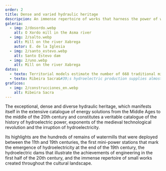 ```yaml
---
order: 2
title: Dense and varied hydraulic heritage
descripcion: An immense repertoire of works that harness the power of water, from humble drinking fountains and countless traditional water mills to the engineering works of 20th century hydroelectric dams.
galeria:
  - img: 2/dosordo.webp
    alt: O Xordo mill in the Asma river
  - img: 2/salto.webp
    alt: Mill on the river Xabrega
    autor: E. de la Iglesia
  - img: 2/santo_estevo.webp
    alt: Santo Estevo dam
  - img: 2/uno.webp
    alt: Mill on the river Xabrega
datos:
  - texto: Territorial models estimate the number of 668 traditional mills
  - texto: Ribeira Sacra&#39;s hydroelectric production supplies almost 600,000 households
graficos:
  - img: 2/construcciones_en.webp
    alt: Ribeira Sacra
---
```


The exceptional, dense and diverse hydraulic heritage, which manifests itself in the extensive catalogue of energy solutions from the Middle Ages to the middle of the 20th century and constitutes a veritable catalogue of the history of hydroelectric power, exponents of the medieval technological revolution and the irruption of hydroelectricity.

Its highlights are the hundreds of remains of watermills that were deployed between the 11th and 19th centuries, the first mini-power stations that mark the emergence of hydroelectricity at the end of the 19th century, the hydroelectric dams that illustrate the achievements of engineering in the first half of the 20th century, and the immense repertoire of small works created throughout the cultural landscape.
